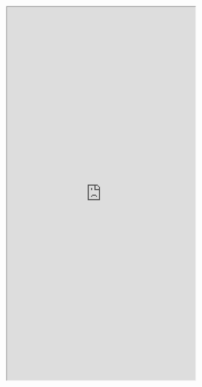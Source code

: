 <iframe width="100%" height="1000px" src="https://embed.plnkr.co/u0rJKMy4tVuMarIcMbO2/?show=preview&sidebar=none&deferRun"></iframe>